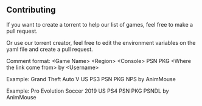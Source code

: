 ## Contributing
If you want to create a torrent to help our list of games, feel free to make a pull request.

Or use our torrent creator, feel free to edit the environment variables on the yaml file and create a pull request.

Comment format: \<Game Name> \<Region> \<Console> PSN PKG \<Where the link come from> by \<Username>

Example: Grand Theft Auto V US PS3 PSN PKG NPS by AnimMouse

Example: Pro Evolution Soccer 2019 US PS4 PSN PKG PSNDL by AnimMouse